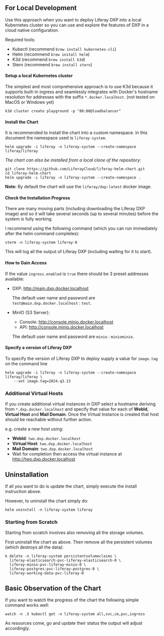 ## For Local Development

Use this approach when you want to deploy Liferay DXP into a local Kubernetes cluster so you can use and explore the features of DXP in a cloud native configuration.

Required tools:

- Kubectl (recommend `brew install kubernetes-cli`)
- Helm (recommend `brew install helm`)
- K3d (recommend `brew install k3d`)
- Stern (recommend `brew install stern`)

#### Setup a local Kubernetes cluster

The simplest and most comprehensive approach is to use K3d because it supports built-in ingress and seamlessly integrates with Docker's hostname resolution for addresses with the suffix `*.docker.localhost`. (not tested on MacOS or Windows yet)

```shell
k3d cluster create playground -p "80:80@loadbalancer"
```

#### Install the Chart

It is recommended to install the chart into a custom namespace. In this document the namespace used is `liferay-system`.

```shell
helm upgrade -i liferay -n liferay-system --create-namespace liferay/liferay
```

_The chart can also be installed from a local clone of the repository_:

```shell
git clone https://github.com/LiferayCloud/liferay-helm-chart.git
cd liferay-helm-chart
helm upgrade -i liferay -n liferay-system --create-namespace .
```

**Note:** By default the chart will use the `liferay/dxp:latest` docker image.

#### Check the Installation Progress

There are many moving parts (including downloading the Liferay DXP image) and so it will take several seconds (up to several minutes) before the system is fully working.

I recommend using the following command (which you can run immediately after the helm command completes):

```shell
sterm -n liferay-system liferay-0
```

This will log all the output of Liferay DXP (including waiting for it to start).

#### How to Gain Access

If the value `ingress.enabled` is `true` there should be 3 preset addresses available:

- DXP: http://main.dxp.docker.localhost

  The default user name and password are `test@main.dxp.docker.localhost` : `test`.

- MinIO (S3 Server):

  - Console: http://console.minio.docker.localhost
  - API: http://console.minio.docker.localhost

  The default user name and password are `minio` : `miniominio`.

#### Specify a version of Liferay DXP

To specify the version of Liferay DXP to deploy supply a value for `image.tag` on the command line

```shell
helm upgrade -i liferay -n liferay-system --create-namespace liferay/liferay \
	--set image.tag=2024.q3.13
```

### Additional Virtual Hosts

If you create additional virtual instances in DXP select a hostname deriving from `*.dxp.docker.localhost` and specify that value for each of **WebId**, **Virtual Host** and **Mail Domain**. Once the Virtual Instance is created that host should be reachable without further action.

e.g. create a new host using:

- **WebId**: `two.dxp.docker.localhost`
- **Virtual Host**: `two.dxp.docker.localhost`
- **Mail Domain**: `two.dxp.docker.localhost`
- Wait for completion then access the virtual instance at http://two.dxp.docker.localhost

## Uninstallation

If all you want to do is update the chart, simply execute the install instruction above.

However, to uninstall the chart simply do:

```shell
helm uninstall -n liferay-system liferay
```

### Starting from Scratch

Starting from scratch involves also removing all the storage volumes.

First uninstall the chart as above. Then remove all the persistent volumes (which destroys all the data):

```shell
k delete -n liferay-system persistentvolumeclaims \
  liferay-elasticsearch-pvc-liferay-elasticsearch-0 \
  liferay-minio-pvc-liferay-minio-0 \
  liferay-postgres-pvc-liferay-postgres-0 \
  liferay-working-data-pvc-liferay-0
```

## Basic Observation of the Chart

If you want to watch the progress of the chart the following simple command works well:

```shell
watch -n .5 kubectl get -n liferay-system all,svc,cm,pvc,ingress
```

As resources come, go and update their status the output will adjust accordingly.
